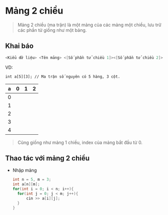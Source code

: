 # Mảng 2 chiều
> Mảng 2 chiều (ma trận) là một mảng của các mảng một chiều, lưu trữ các phần tử giống như một bảng.
## Khai báo
```cpp
<Kiểu dữ liệu> <Tên mảng> <[Số phần tử chiều 1]><[Số phần tử chiều 2]>
```
VD:
```ccc
int a[5][3]; // Ma trận số nguyên có 5 hàng, 3 cột.
```
|a|0|1|2|
|---|---|---|---|
|0|
|1|
|2|
|3|
|4|
> Cũng giống như mảng 1 chiều, index của mảng bắt đầu từ 0.
## Thao tác với mảng 2 chiều
* Nhập mảng
  ```cpp
  int n = 5, m = 3;
  int a[n][m];
  for(int i = 0; i < n; i++){
    for(int j = 0; j < m; j++){
        cin >> a[i][j];
    }
  }
  ```